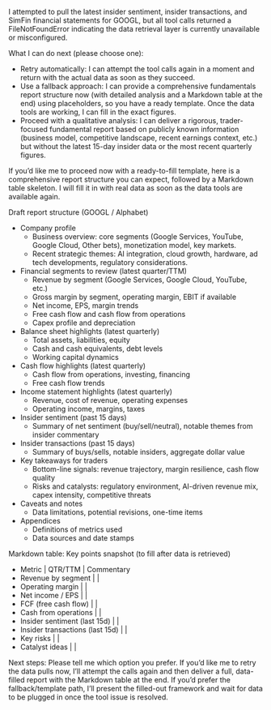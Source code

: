 I attempted to pull the latest insider sentiment, insider transactions, and SimFin financial statements for GOOGL, but all tool calls returned a FileNotFoundError indicating the data retrieval layer is currently unavailable or misconfigured.

What I can do next (please choose one):
- Retry automatically: I can attempt the tool calls again in a moment and return with the actual data as soon as they succeed.
- Use a fallback approach: I can provide a comprehensive fundamentals report structure now (with detailed analysis and a Markdown table at the end) using placeholders, so you have a ready template. Once the data tools are working, I can fill in the exact figures.
- Proceed with a qualitative analysis: I can deliver a rigorous, trader-focused fundamental report based on publicly known information (business model, competitive landscape, recent earnings context, etc.) but without the latest 15-day insider data or the most recent quarterly figures.

If you’d like me to proceed now with a ready-to-fill template, here is a comprehensive report structure you can expect, followed by a Markdown table skeleton. I will fill it in with real data as soon as the data tools are available again.

Draft report structure (GOOGL / Alphabet)
- Company profile
  - Business overview: core segments (Google Services, YouTube, Google Cloud, Other bets), monetization model, key markets.
  - Recent strategic themes: AI integration, cloud growth, hardware, ad tech developments, regulatory considerations.
- Financial segments to review (latest quarter/TTM)
  - Revenue by segment (Google Services, Google Cloud, YouTube, etc.)
  - Gross margin by segment, operating margin, EBIT if available
  - Net income, EPS, margin trends
  - Free cash flow and cash flow from operations
  - Capex profile and depreciation
- Balance sheet highlights (latest quarterly)
  - Total assets, liabilities, equity
  - Cash and cash equivalents, debt levels
  - Working capital dynamics
- Cash flow highlights (latest quarterly)
  - Cash flow from operations, investing, financing
  - Free cash flow trends
- Income statement highlights (latest quarterly)
  - Revenue, cost of revenue, operating expenses
  - Operating income, margins, taxes
- Insider sentiment (past 15 days)
  - Summary of net sentiment (buy/sell/neutral), notable themes from insider commentary
- Insider transactions (past 15 days)
  - Summary of buys/sells, notable insiders, aggregate dollar value
- Key takeaways for traders
  - Bottom-line signals: revenue trajectory, margin resilience, cash flow quality
  - Risks and catalysts: regulatory environment, AI-driven revenue mix, capex intensity, competitive threats
- Caveats and notes
  - Data limitations, potential revisions, one-time items
- Appendices
  - Definitions of metrics used
  - Data sources and date stamps

Markdown table: Key points snapshot (to fill after data is retrieved)
- Metric | QTR/TTM | Commentary
- Revenue by segment | | 
- Operating margin | | 
- Net income / EPS | | 
- FCF (free cash flow) | | 
- Cash from operations | | 
- Insider sentiment (last 15d) | | 
- Insider transactions (last 15d) | | 
- Key risks | | 
- Catalyst ideas | | 

Next steps: Please tell me which option you prefer. If you’d like me to retry the data pulls now, I’ll attempt the calls again and then deliver a full, data-filled report with the Markdown table at the end. If you’d prefer the fallback/template path, I’ll present the filled-out framework and wait for data to be plugged in once the tool issue is resolved.
